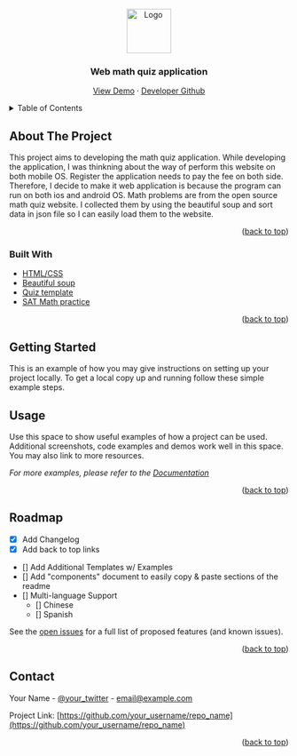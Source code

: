 <!-- PROJECT LOGO -->
<br />
<div align="center">
    <img src="https://github.com/jaegeun1393/MMT_CRAWLING/blob/main/logo.jpg" alt="Logo" width="80" height="80">
  </a>

  <h3 align="center">Web math quiz application</h3>

  <p align="center">
    <a href="http://www.swing2app.com/v2_2015_11_21/app_base/app-preview?app_id=dc930ef6-9304-47da-bf0a-f78935d6ef3b&version=0.2&app_string_id=">View Demo</a>
    ·
    <a href="https://github.com/jaegeun1393">Developer Github</a>
  </p>
</div>



<!-- TABLE OF CONTENTS -->
<details>
  <summary>Table of Contents</summary>
  <ol>
    <li>
      <a href="#about-the-project">About The Project</a>
      <ul>
        <li><a href="#built-with">Built With</a></li>
      </ul>
    </li>
    <li>
      <a href="#getting-started">Getting Started</a>
    </li>
    <li><a href="#usage">Usage</a></li>
    <li><a href="#roadmap">Roadmap</a></li>
  </ol>
</details>



<!-- ABOUT THE PROJECT -->
## About The Project

This project aims to developing the math quiz application. While developing the application, I was thinkning about the way of perform this website on both mobile OS. Register the application needs to pay the fee on both side. Therefore, I decide to make it web application is because the program can run on both ios and android OS. Math problems are from the open source math quiz website. I collected them by using the beautiful soup and sort data in json file so I can easily load them to the website.

<p align="right">(<a href="#top">back to top</a>)</p>



### Built With

* [HTML/CSS]()
* [Beautiful soup](https://www.crummy.com/software/BeautifulSoup/bs4/doc/)
* [Quiz template]()
* [SAT Math practice]()

<p align="right">(<a href="#top">back to top</a>)</p>



<!-- GETTING STARTED -->
## Getting Started

This is an example of how you may give instructions on setting up your project locally.
To get a local copy up and running follow these simple example steps.
  
## Usage

Use this space to show useful examples of how a project can be used. Additional screenshots, code examples and demos work well in this space. You may also link to more resources.

_For more examples, please refer to the [Documentation](https://example.com)_

<p align="right">(<a href="#top">back to top</a>)</p>



<!-- ROADMAP -->
## Roadmap

- [x] Add Changelog
- [x] Add back to top links
- [] Add Additional Templates w/ Examples
- [] Add "components" document to easily copy & paste sections of the readme
- [] Multi-language Support
    - [] Chinese
    - [] Spanish

See the [open issues](https://github.com/othneildrew/Best-README-Template/issues) for a full list of proposed features (and known issues).

<p align="right">(<a href="#top">back to top</a>)</p>

<!-- CONTACT -->
## Contact

Your Name - [@your_twitter](https://twitter.com/your_username) - email@example.com

Project Link: [https://github.com/your_username/repo_name](https://github.com/your_username/repo_name)

<p align="right">(<a href="#top">back to top</a>)</p>
